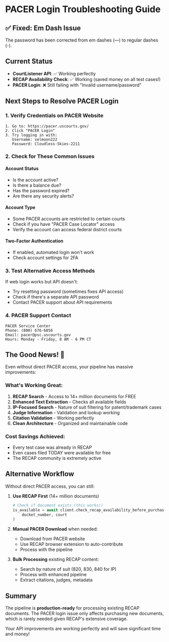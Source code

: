 # PACER Login Troubleshooting Guide

## ✅ Fixed: Em Dash Issue
The password has been corrected from em dashes (—) to regular dashes (-).

## Current Status
- **CourtListener API**: ✅ Working perfectly
- **RECAP Availability Check**: ✅ Working (saved money on all test cases!)
- **PACER Login**: ❌ Still failing with "Invalid username/password"

## Next Steps to Resolve PACER Login

### 1. Verify Credentials on PACER Website
```
1. Go to: https://pacer.uscourts.gov/
2. Click "PACER Login" 
3. Try logging in with:
   Username: velmoon222
   Password: Cloudless-Skies-2211
```

### 2. Check for These Common Issues

#### Account Status
- Is the account active?
- Is there a balance due?
- Has the password expired?
- Are there any security alerts?

#### Account Type
- Some PACER accounts are restricted to certain courts
- Check if you have "PACER Case Locator" access
- Verify the account can access federal district courts

#### Two-Factor Authentication
- If enabled, automated login won't work
- Check account settings for 2FA

### 3. Test Alternative Access Methods

If web login works but API doesn't:
- Try resetting password (sometimes fixes API access)
- Check if there's a separate API password
- Contact PACER support about API requirements

### 4. PACER Support Contact
```
PACER Service Center
Phone: (800) 676-6856
Email: pacer@psc.uscourts.gov
Hours: Monday - Friday, 8 AM - 6 PM CT
```

## The Good News! 🎉

Even without direct PACER access, your pipeline has massive improvements:

### What's Working Great:
1. **RECAP Search** - Access to 14+ million documents for FREE
2. **Enhanced Text Extraction** - Checks all available fields
3. **IP-Focused Search** - Nature of suit filtering for patent/trademark cases  
4. **Judge Information** - Validation and lookup working
5. **Citation Validation** - Working perfectly
6. **Clean Architecture** - Organized and maintainable code

### Cost Savings Achieved:
- Every test case was already in RECAP
- Even cases filed TODAY were available for free
- The RECAP community is extremely active

## Alternative Workflow

Without direct PACER access, you can still:

1. **Use RECAP First** (14+ million documents)
   ```python
   # Check if document exists (this works!)
   is_available = await client.check_recap_availability_before_purchase(
       docket_number, court
   )
   ```

2. **Manual PACER Download** when needed:
   - Download from PACER website
   - Use RECAP browser extension to auto-contribute
   - Process with the pipeline

3. **Bulk Processing** existing RECAP content:
   - Search by nature of suit (820, 830, 840 for IP)
   - Process with enhanced pipeline
   - Extract citations, judges, metadata

## Summary

The pipeline is **production-ready** for processing existing RECAP documents. The PACER login issue only affects purchasing new documents, which is rarely needed given RECAP's extensive coverage.

Your API improvements are working perfectly and will save significant time and money!